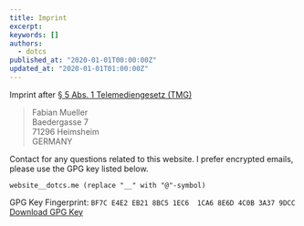 ```yaml
---
title: Imprint
excerpt: 
keywords: []
authors:
  - dotcs
published_at: "2020-01-01T00:00:00Z"
updated_at: "2020-01-01T01:00:00Z"
---
```


Imprint after [§ 5 Abs. 1 Telemediengesetz (TMG)][tmg-paragraph-5]

> Fabian Mueller  
> Baedergasse 7  
> 71296 Heimsheim  
> GERMANY

Contact for any questions related to this website.
I prefer encrypted emails, please use the GPG key listed below.

`website__dotcs.me (replace "__" with "@"-symbol)`

GPG Key Fingerprint: `BF7C E4E2 EB21 8BC5 1EC6  1CA6 8E6D 4C0B 3A37 9DCC`  
[Download GPG Key](/dotcs-public-key.asc)

[tmg-paragraph-5]: https://dejure.org/gesetze/TMG/5.html